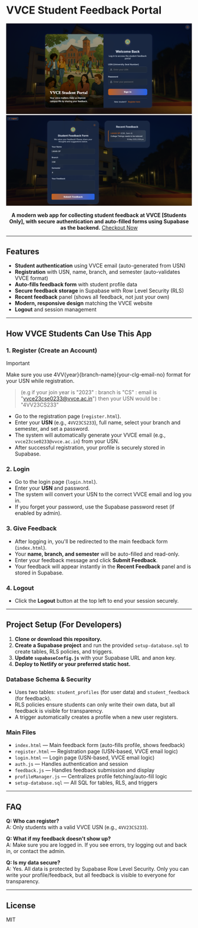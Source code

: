 # VVCE Student Feedback Portal

<img src="./demo-login.png">
<img src="./demo-layout.png">

<p align="center"><strong>A modern web app for collecting student feedback at VVCE [Students Only], with secure authentication and auto-filled forms using Supabase as the backend.</strong> <a href="vvce-student-feedback.netlify.app/"  target="_blank">Checkout Now</a></p>

---

## Features
- **Student authentication** using VVCE email (auto-generated from USN)
- **Registration** with USN, name, branch, and semester (auto-validates VVCE format)
- **Auto-fills feedback form** with student profile data
- **Secure feedback storage** in Supabase with Row Level Security (RLS)
- **Recent feedback** panel (shows all feedback, not just your own)
- **Modern, responsive design** matching the VVCE website
- **Logout** and session management

---

## How VVCE Students Can Use This App

### 1. Register (Create an Account)
> [!IMPORTANT] 
> Make sure you use 4VV{year}{branch-name}{your-clg-email-no} format for your USN while registration.

> (e.g if your join year is "2023" : branch is "CS" : email is "vvce23cse0233@vvce.ac.in") then your USN would be : "4VV23CS233"
- Go to the registration page (`register.html`).
- Enter your **USN** (e.g., `4VV23CS233`), full name, select your branch and semester, and set a password.
- The system will automatically generate your VVCE email (e.g., `vvce23cse0233@vvce.ac.in`) from your USN.
- After successful registration, your profile is securely stored in Supabase.

### 2. Login
- Go to the login page (`login.html`).
- Enter your **USN** and password.
- The system will convert your USN to the correct VVCE email and log you in.
- If you forget your password, use the Supabase password reset (if enabled by admin).

### 3. Give Feedback
- After logging in, you'll be redirected to the main feedback form (`index.html`).
- Your **name, branch, and semester** will be auto-filled and read-only.
- Enter your feedback message and click **Submit Feedback**.
- Your feedback will appear instantly in the **Recent Feedback** panel and is stored in Supabase.

### 4. Logout
- Click the **Logout** button at the top left to end your session securely.

---

## Project Setup (For Developers)

1. **Clone or download this repository.**
2. **Create a Supabase project** and run the provided `setup-database.sql` to create tables, RLS policies, and triggers.
3. **Update `supabaseConfig.js`** with your Supabase URL and anon key.
4. **Deploy to Netlify or your preferred static host.**

### Database Schema & Security
- Uses two tables: `student_profiles` (for user data) and `student_feedback` (for feedback).
- RLS policies ensure students can only write their own data, but all feedback is visible for transparency.
- A trigger automatically creates a profile when a new user registers.

### Main Files
- `index.html` — Main feedback form (auto-fills profile, shows feedback)
- `register.html` — Registration page (USN-based, VVCE email logic)
- `login.html` — Login page (USN-based, VVCE email logic)
- `auth.js` — Handles authentication and session
- `feedback.js` — Handles feedback submission and display
- `profileManager.js` — Centralizes profile fetching/auto-fill logic
- `setup-database.sql` — All SQL for tables, RLS, and triggers

---

## FAQ

**Q: Who can register?**  
A: Only students with a valid VVCE USN (e.g., `4VV23CS233`).

**Q: What if my feedback doesn't show up?**  
A: Make sure you are logged in. If you see errors, try logging out and back in, or contact the admin.

**Q: Is my data secure?**  
A: Yes. All data is protected by Supabase Row Level Security. Only you can write your profile/feedback, but all feedback is visible to everyone for transparency.

---

## License
MIT
